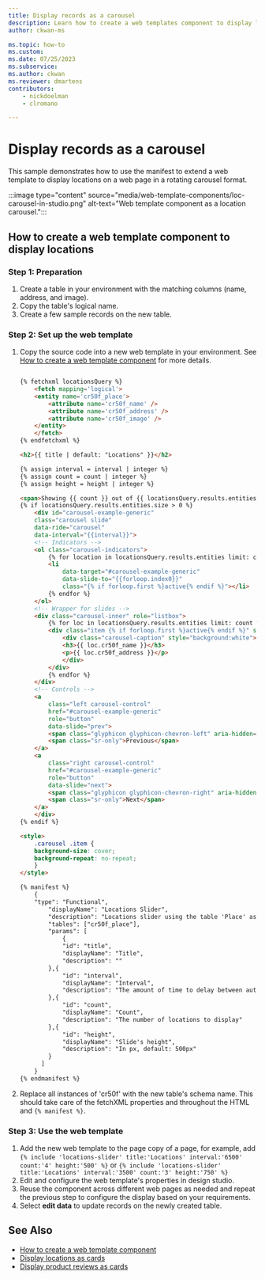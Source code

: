 ```yaml
---
title: Display records as a carousel
description: Learn how to create a web templates component to display locations in Power Pages as a carousel.
author: ckwan-ms

ms.topic: how-to
ms.custom: 
ms.date: 07/25/2023
ms.subservice:
ms.author: ckwan
ms.reviewer: dmartens
contributors:
    - nickdoelman
    - clromano

---
```


# Display records as a carousel

This sample demonstrates how to use the manifest to extend a web template to display locations on a web page in a rotating carousel format.

:::image type="content" source="media/web-template-components/loc-carousel-in-studio.png" alt-text="Web template component as a location carousel.":::

## How to create a web template component to display locations

### Step 1: Preparation

1. Create a table in your environment with the matching columns (name, address, and image). 
2. Copy the table's logical name.
1. Create a few sample records on the new table.

### Step 2: Set up the web template

1. Copy the source code into a new web template in your environment. See [How to create a web template component](web-templates-as-components-how-to.md) for more details.

    ```html
    
    {% fetchxml locationsQuery %}
        <fetch mapping='logical'>
        <entity name='cr50f_place'>
            <attribute name='cr50f_name' />
            <attribute name='cr50f_address' />
            <attribute name='cr50f_image' />
        </entity>
        </fetch>
    {% endfetchxml %}
    
    <h2>{{ title | default: "Locations" }}</h2>
    
    {% assign interval = interval | integer %}
    {% assign count = count | integer %}
    {% assign height = height | integer %}
    
    <span>Showing {{ count }} out of {{ locationsQuery.results.entities.size }}</span>
    {% if locationsQuery.results.entities.size > 0 %}
        <div id="carousel-example-generic"
        class="carousel slide"
        data-ride="carousel"
        data-interval="{{interval}}">
        <!-- Indicators -->
        <ol class="carousel-indicators">
            {% for location in locationsQuery.results.entities limit: count %}
            <li
                data-target="#carousel-example-generic"
                data-slide-to="{{forloop.index0}}"
                class="{% if forloop.first %}active{% endif %}"></li>
            {% endfor %}
        </ol>
        <!-- Wrapper for slides -->
        <div class="carousel-inner" role="listbox">
            {% for loc in locationsQuery.results.entities limit: count %}
            <div class="item {% if forloop.first %}active{% endif %}" style="background-image:url('{{loc.cr50f_image.Url}}&Full=true'); height: {{height | default:500}}px">
                <div class="carousel-caption" style="background:white">
                <h3>{{ loc.cr50f_name }}</h3>
                <p>{{ loc.cr50f_address }}</p>
                </div>
            </div>
            {% endfor %}
        </div>
        <!-- Controls -->
        <a
            class="left carousel-control"
            href="#carousel-example-generic"
            role="button"
            data-slide="prev">
            <span class="glyphicon glyphicon-chevron-left" aria-hidden="true"></span>
            <span class="sr-only">Previous</span>
        </a>
        <a
            class="right carousel-control"
            href="#carousel-example-generic"
            role="button"
            data-slide="next">
            <span class="glyphicon glyphicon-chevron-right" aria-hidden="true"></span>
            <span class="sr-only">Next</span>
        </a>
        </div>
    {% endif %}
    
    <style>
        .carousel .item {
        background-size: cover;
        background-repeat: no-repeat;
        }
    </style>
    
    {% manifest %}
        {
        "type": "Functional",
            "displayName": "Locations Slider",
            "description": "Locations slider using the table 'Place' as the data source",
            "tables": ["cr50f_place"],
            "params": [
                {
                "id": "title",
                "displayName": "Title",
                "description": ""
            },{
                "id": "interval",
                "displayName": "Interval",
                "description": "The amount of time to delay between automatically cycling an item. If false, carousel will not automatically cycle. Default: 5000ms"
            },{
                "id": "count",
                "displayName": "Count",
                "description": "The number of locations to display"
            },{
                "id": "height",
                "displayName": "Slide's height",
                "description": "In px, default: 500px"
            }
          ]
        }
    {% endmanifest %}
    
    ```

1. Replace all instances of 'cr50f' with the new table's schema name. This should take care of the fetchXML properties and throughout the HTML and `{% manifest %}`.

### Step 3: Use the web template

1. Add the new web template to the page copy of a page, for example, add `{% include 'locations-slider' title:'Locations' interval:'6500' count:'4' height:'500' %}` or `{% include 'locations-slider' title:'Locations' interval:'3500' count:'3' height:'750' %}`
1. Edit and configure the web template's properties in design studio.
1. Reuse the component across different web pages as needed and repeat the previous step to configure the display based on your requirements.
1. Select **edit data** to update records on the newly created table.

## See Also

- [How to create a web template component](web-templates-as-components-how-to.md)
- [Display locations as cards](web-templates-as-components-location-cards.md)
- [Display product reviews as cards](web-templates-as-components-product-reviews.md)